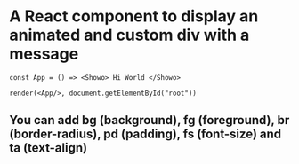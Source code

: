 # A React component to display an animated and custom div with a message


    const App = () => <Showo> Hi World </Showo>

    render(<App/>, document.getElementById("root"))


## You can add bg (background), fg (foreground), br (border-radius), pd (padding), fs (font-size) and ta (text-align)

